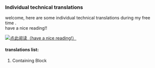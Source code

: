 ### Individual technical translations

welcome, here are some individual technical translations during my free time .   
have a nice reading!!

[![点此阅读（have a nice reading!）](https://github.com/BrotherBeard/blog/blob/master/readNow.png)](https://github.com/BrotherBeard/Technical-Translations/issues)
#### translations list:

1. Containing Block 

